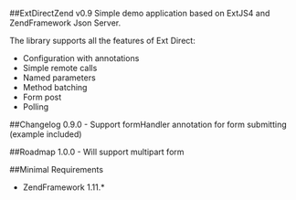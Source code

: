 ##ExtDirectZend v0.9
Simple demo application based on ExtJS4 and ZendFramework Json Server.

The library supports all the features of Ext Direct:
  * Configuration with annotations
  * Simple remote calls
  * Named parameters
  * Method batching
  * Form post
  * Polling

##Changelog
  0.9.0 - Support formHandler annotation for form submitting (example included)

##Roadmap
  1.0.0 - Will support multipart form

##Minimal Requirements
  * ZendFramework 1.11.*
